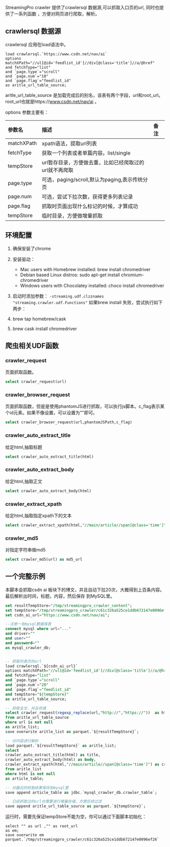 StreamingPro crawler 提供了crawlersql 数据源,可以抓取入口页的url,
同时也提供了一系列函数 ，方便对网页进行爬取，解析。

## crawlersql 数据源


crawlersql 应用在load语法中。

```
load crawlersql.`https://www.csdn.net/nav/ai` 
options matchXPath="//ul[@id='feedlist_id']//div[@class='title']//a/@href" 
and fetchType="list"
and `page.type`="scroll"
and `page.num`="10"
and `page.flag`="feedlist_id"
as aritle_url_table_source;
```
 
aritle_url_table_source 是加载完成后的别名，该表有两个字段，url和root_url。 root_url也就是https://www.csdn.net/nav/ai 。

options 参数主要有：


| 参数名	 | 描述  |备注 |
|:-----------|:------------|:------------|
|matchXPath | xpath语法，提取url列表 ||
|fetchType | 获取一个列表或者单篇内容。list/single||
|tempStore |  url暂存目录，方便做去重，比如已经爬取过的url就不再爬取||
|page.type | 可选，paging/scroll,默认为paging,表示传统分页||
|page.num | 可选，尝试下拉次数，获得更多列表记录||
|page.flag | 抓取时页面出现什么标记的时候，才算成功||
|tempStore | 临时目录，方便做增量抓取||


## 环境配置

1. 确保安装了chrome
2. 安装驱动： 
     * Mac users with Homebrew installed: brew install chromedriver
     * Debian based Linux distros: sudo apt-get install chromium-chromedriver
     * Windows users with Chocolatey installed: choco install chromedriver
3. 启动时添加参数： `-streaming.udf.clzznames "streaming.crawler.udf.Functions"`
如果brew install 失败，尝试执行如下两步：

1. brew tap homebrew/cask
2. brew cask install chromedriver

## 爬虫相关UDF函数

### crawler_request

页面抓取函数。

```sql
select crawler_request(url)
```

### crawler_browser_request

页面抓取函数，但是是使用phantomJS进行抓取，可以执行js脚本。c_flag表示某个id元素。如果不像设置，可以设置为""即可。

```sql
select crawler_browser_request(url,phantomJSPath,c_flag)
```

### crawler_auto_extract_title

给定html,抽取标题

```sql
select crawler_auto_extract_title(html)
```

### crawler_auto_extract_body

给定html,抽取正文

```sql
select crawler_auto_extract_body(html)
```



### crawler_extract_xpath

给定html,抽取指定xpath下的文本

```sql
select crawler_extract_xpath(html,"//main/article//span[@class='time']") as created_time
```

### crawler_md5

对指定字符串做md5

```sql
select crawler_md5(url) as md5_url
```


## 一个完整示例

本脚本会抓取csdn ai 板块下的博文，并且自动下拉20次，大概得到上百条内容。最后解析出时间，标题，内容，然后保存
到MySQL里。


```sql
set resultTempStore="/tmp/streamingpro_crawler_content";
set tempStore="/tmp/streamingpro_crawler/c61c326a525ce1ddb672147e0096ef26";
set csdn_ai_url="https://www.csdn.net/nav/ai";

--注册一张mysql数据库表
connect mysql where url="..."
and driver=""
and user=""
and password=""
as mysql_crawler_db;


-- 抓取列表页的url
load crawlersql.`${csdn_ai_url}` 
options matchXPath="//ul[@id='feedlist_id']//div[@class='title']//a/@href" 
and fetchType="list"
and `page.type`="scroll"
and `page.num`="20"
and `page.flag`="feedlist_id"
and tempStore="${tempStore}"
as aritle_url_table_source;

-- 抓取全文，并且存储
select crawler_request(regexp_replace(url,"http://","https://"))  as html 
from aritle_url_table_source 
where url is not null
as aritle_list;
save overwrite aritle_list as parquet.`${resultTempStore}`;

-- 对内容进行解析
load parquet.`${resultTempStore}` as aritle_list;
select 
crawler_auto_extract_title(html) as title,
crawler_auto_extract_body(html) as body,
crawler_extract_xpath(html,"//main/article//span[@class='time']") as created_time
from aritle_list 
where html is not null
as article_table;

-- 对最后的抓取结果保存到mysql里
save append article_table as jdbc.`mysql_crawler_db.crawler_table`;

-- 已经抓取过的url也需要进行增量存储，方便后续过滤
save append aritle_url_table_source as parquet.`${tempStore}`;

```

运行时，需要先保证tempStore不能为空，你可以通过下面脚本初始化：

```
select "" as url ,"" as root_url 
as em;
save overwrite em parquet.`/tmp/streamingpro_crawler/c61c326a525ce1ddb672147e0096ef26`
```
